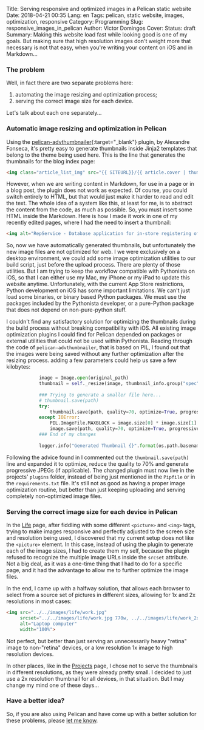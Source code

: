 Title: Serving responsive and optimized images in a Pelican static website 
Date: 2018-04-21 00:35
Lang: en
Tags: pelican, static website, images, optimization, responsive
Category: Programming
Slug: responsive_images_in_pelican
Author: Victor Domingos
Cover: 
Status: draft
Summary: Making this website load fast while looking good is one of my goals. But making sure that high resolution images don't weight more that necessary is not that easy, when you're writing your content on iOS and in Markdown...


### The problem
Well, in fact there are two separate problems here: 

1. automating the image resizing and optimization process;
2. serving the correct image size for each device.

Let's talk about each one separately...

### Automatic image resizing and optimization in Pelican

Using the [pelican-advthumbnailer](https://github.com/AlexJF/pelican-advthumbnailer){:target="_blank"} plugin, by Alexandre Fonseca, it's pretty easy to generate thumbnails inside Jinja2 templates that belong to the theme being used here. This is the line that generates the thumbnails for the blog index page:

````html
<img class="article_list_img" src="{{ SITEURL}}/{{ article.cover | thumbnail("400x_") }}" width="100%"/>
````

However, when we are writing content in Markdown, for use in a page or in a blog post, the plugin does not work as expected. Of course, you could switch entirely to HTML, but that would just make it harder to read and edit the text. The whole idea of a system like this, at least for me, is to abstract the content from the code, as much as possible. So, you must insert some HTML inside the Markdown. Here is how I made it work in one of my recently edited pages, where I had the need to insert a thumbnail:


```html
<img alt="RepService - Database application for in-store registering of warranty and service/repair processes" src="{static /images/projects/repservice.jpg thumb="320x_"}" class="article_list_img"/>
```

So, now we have automatically generated thumbnails, but unfortunately the new image files are not optimized for web. I we were exclusively on a desktop environment, we could add some image optimization utilities to our build script, just before the upload process. There are plenty of those utilities. But I am trying to keep the workflow compatible with Pythonista on iOS, so that I can either use my Mac, my iPhone or my iPad to update this website anytime. Unfortunately, with the current App Store restrictions, Python development on iOS has some important limitations. We can't just load some binaries, or binary based Python packages. We must use the packages included by the Pythonista developer, or a pure-Python package that does not depend on non-pure-python stuff.

I couldn't find any satisfactory solution for optimizing the thumbnails during the build process without breaking compatibility with iOS. All existing image optimization plugins I could find for Pelican depended on packages or external utilities that could not be used within Pythonista. Reading through the code of `pelican-advthumbnailer`, that is based on PIL, I found out that the images were being saved without any further optimization after the resizing process. adding a few parameters could help us save a few kilobytes:


```python
            image = Image.open(original_path)
            thumbnail = self._resize(image, thumbnail_info.group("spec"))
            
            ### Trying to generate a smaller file here...
            # thumbnail.save(path)
            try:
                thumbnail.save(path, quality=70, optimize=True, progressive=True)
            except IOError:
                PIL.ImageFile.MAXBLOCK = image.size[0] * image.size[1]
                image.save(path, quality=70, optimize=True, progressive=True)
            ### End of my changes
            
            logger.info("Generated Thumbnail {}".format(os.path.basename(path)))
```

Following the advice found in I commented out the `thumbnail.save(path)` line and expanded it to optimize, reduce the quality to 70% and generate progressive JPEGs (if applicable). The changed plugin must now live in the projects' `plugins` folder, instead of being just mentioned in the `Pipfile` or in the `requirements.txt` file. It's still not as good as having a proper image optimization routine, but better than just keeping uploading and serving completely non-optimized image files.



### Serving the correct image size for each device in Pelican


In the [Life]({filename}/pages/life/) page, after fiddling with some different `<picture>` and `<img>` tags, trying to make images responsive and perfectly adjusted to the screen size and resolution being used, I discovered that my current setup does not like the `<picture>` element. In this case, instead of using the plugin to generate each of the image sizes, I had to create them my self, because the plugin refused to recognize the multiple image URLs inside the `srcset` attribute. Not a big deal, as it was a one-time thing that I had to do for a specific page, and it had the advantage to allow me to further optimize the image files.

In the end, I came up with a halfway solution, that allows each browser to select from a source set of pictures in different sizes, allowing for 1x and 2x resolutions in most cases:


```html
<img src="../../images/life/work.jpg" 
     srcset="../../images/life/work.jpg 770w, ../../images/life/work_2x.jpg 1540w, ../../images/life/work_2x_1280.jpg 1280w, ../../images/life/work_2x_690.jpg 690w" 
     alt="Laptop computer"
     width="100%">
```

Not perfect, but better than just serving an unnecessarily heavy "retina" image to non-"retina" devices, or a low resolution 1x image to high resolution devices.

In other places, like in the [Projects]({filename}/pages/projects/projects/) page, I chose not to serve the thumbnails in different resolutions, as they were already pretty small. I decided to just use a 2x resolution thumbnail for all devices, in that situation. But I may change my mind one of these days...


### Have a better idea?
So, if you are also using Pelican and have come up with a better solution for these problems, please [let me know](https://victordomingos.com/contactos/). 